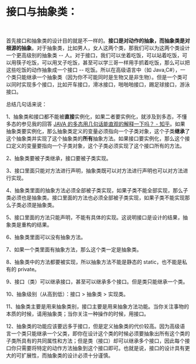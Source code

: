 # 接口与抽象类：



​	

首先接口和抽象类的设计目的就是不一样的。**接口是对动作的抽象，而抽象类是对根源的抽象**。对于抽象类，比如男人，女人这两个类，那我们可以为这两个类设计一个更高级别的抽象类 -- 人。对于接口，我们可以坐着吃饭，可以站着吃饭，可以用筷子吃饭，可以用叉子吃饭，甚至可以学三哥一样用手抓着吃饭，那么可以把这些吃饭的动作抽象成一个接口 -- 吃饭。所以在高级语言中（如 Java,C#），一个类只能继承一个抽象类（因为你不可能同时是生物又是非生物）。但是一个类可以同时实现多个接口，比如开车接口，滑冰接口，啪啪啪接口，踢足球接口，游泳接口。

总结几句话来说：

1、抽象类和接口都不能被**直接**实例化，如果二者要实例化，就涉及到多态，不懂多态的参见我的回答 [JAVA 的多态用几句话能直观的解释一下吗？ - 知乎](https://www.zhihu.com/question/30082151/answer/120520568)。如果抽象类要实例化，那么抽象类定义的变量必须指向一个子类对象，这个子类**继承**了这个抽象类并实现了这个抽象类的**所有**抽象方法。如果接口要实例化，那么这个接口定义的变量要指向一个子类对象，这个子类必须实现了这个接口所有的方法。

2、抽象类要被子类继承，接口要被子类实现。

3、接口里面只能对方法进行声明，抽象类既可以对方法进行声明也可以对方法进行实现。

4、抽象类里面的抽象方法必须全部被子类实现，如果子类不能全部实现，那么子类必须也是抽象类。接口里面的方法也必须全部被子类实现，如果子类不能实现那么子类必须是抽象类。

5、接口里面的方法只能声明，不能有具体的实现。这说明接口是设计的结果，抽象类是重构的结果。

6、抽象类里面可以没有抽象方法。

7、如果一个类里面有抽象方法，那么这个类一定是抽象类。

8、抽象类中的方法都要被实现，所以抽象方法不能是静态的 static，也不能是私有的 private。

9、接口（类）可以继承接口，甚至可以继承多个接口。但是类只能继承一个类。

10、抽象级别（从高到低）：接口 > 抽象类 > 实现类。

11、抽象类主要是用来抽象类别，接口主要是用来抽象方法功能。当你关注事物的本质的时候，请用抽象类；当你关注一种操作的时候，用接口。

12、抽象类的功能应该要远多于接口，但是定义抽象类的代价较高。因为高级语言一个类只能继承一个父类，即你在设计这个类的时候必须要抽象出所有这个类的子类所具有的共同属性和方法；但是类（接口）却可以继承多个接口，因此每个接口你只需要将特定的动作方法抽象到这个接口即可。也就是说，接口的设计具有更大的可扩展性，而抽象类的设计必须十分谨慎。